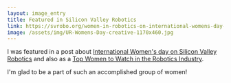 ```yaml
---
layout: image_entry
title: Featured in Silicon Valley Robotics 
link: https://svrobo.org/women-in-robotics-on-international-womens-day-2019/
image: /assets/img/UR-Womens-Day-creative-1170x460.jpg
---
```

I was featured in a post about [International Women's day on Silicon Valley Robotics](https://svrobo.org/women-in-robotics-on-international-womens-day-2019/) and also as a [Top Women to Watch in the Robotics Industry](https://www.fusionoem.com/top-women-to-watch-in-the-robotic-industry/).  

I'm glad to be a part of such an accomplished group of women!
